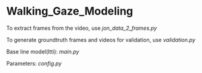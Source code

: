 # Walking_Gaze_Modeling

To extract frames from the video, use _jon_data_2_frames.py_

To generate groundtruth frames and videos for validation, use _validation.py_

Base line model(Itti): _main.py_

Parameters: _config.py_
